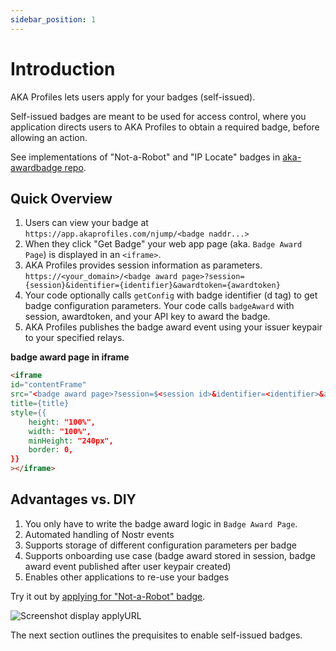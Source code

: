 ```yaml
---
sidebar_position: 1
---
```


# Introduction

AKA Profiles lets users apply for your badges (self-issued).

Self-issued badges are meant to be used for access control, where you application directs users to AKA Profiles to obtain a required badge, before allowing an action.

See implementations of "Not-a-Robot" and "IP Locate" badges in [aka-awardbadge repo](https://github.com/neilck/aka-awardbadge).

## Quick Overview

1. Users can view your badge at `https://app.akaprofiles.com/njump/<badge naddr...>`
2. When they click "Get Badge" your web app page (aka. `Badge Award Page`) is displayed in an `<iframe>`.
3. AKA Profiles provides session information as parameters. `https://<your_domain>/<badge award page>?session={session}&identifier={identifier}&awardtoken={awardtoken}`
4. Your code optionally calls `getConfig` with badge identifier (d tag) to get badge configuration parameters.
   Your code calls `badgeAward` with session, awardtoken, and your API key to award the badge.
5. AKA Profiles publishes the badge award event using your issuer keypair to your specified relays.

**badge award page in iframe**

```html
<iframe
id="contentFrame"
src="<badge award page>?session=$<session id>&identifier=<identifier>&awardtoken=<award token>"
title={title}
style={{
    height: "100%",
    width: "100%",
    minHeight: "240px",
    border: 0,
}}
></iframe>
```

## Advantages vs. DIY

1. You only have to write the badge award logic in `Badge Award Page`.
2. Automated handling of Nostr events
3. Supports storage of different configuration parameters per badge
4. Supports onboarding use case (badge award stored in session, badge award event published after user keypair created)
5. Enables other applications to re-use your badges

Try it out by [applying for "Not-a-Robot" badge](http://app.akaprofiles.com/njump/naddr1qqrkumm5v93x7aqzyrkm4aaey4raej2rn90ufkevka7d0g3vxj25z7dfnnqvp59vhnrq2qcyqqq82wgmuay94).

![Screenshot display applyURL](/img/apply.png)

The next section outlines the prequisites to enable self-issued badges.
